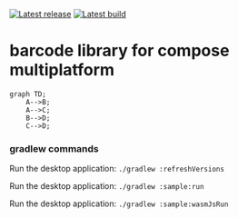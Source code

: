 [![Latest release](https://img.shields.io/github/v/release/3moly/compose-barcode?color=brightgreen&label=latest%20release)](https://github.com/3moly/compose-barcode/releases/latest)
[![Latest build](https://img.shields.io/github/v/release/3moly/compose-barcode?color=orange&include_prereleases&label=latest%20build)](https://github.com/3moly/compose-barcode/releases)


# barcode library for compose multiplatform 

```mermaid
graph TD;
    A-->B;
    A-->C;
    B-->D;
    C-->D;
```

### gradlew commands
Run the desktop application: `./gradlew :refreshVersions`

Run the desktop application: `./gradlew :sample:run`

Run the desktop application: `./gradlew :sample:wasmJsRun`
